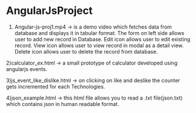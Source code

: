# AngularJsProject
1) Angular-js-proj1.mp4 -> is a demo video which fetches data from database and displays it in tabular format.
The form on left side allows user to add new record in Database. Edit icon allows user to edit existing record. 
View icon allows user to view record in modal as a detail view.  Delete icon allows user to delete the record from database.

2)calculator_ex.html -> a small prototype of calculator developed using angularjs events.

3)js_event_like_dislike.html -> on clicking on like and deslike the counter gets incremented for each Technologies.

4)json_example.html -> this html file allows you to read a .txt file(json.txt) which contains json in human readable format.

